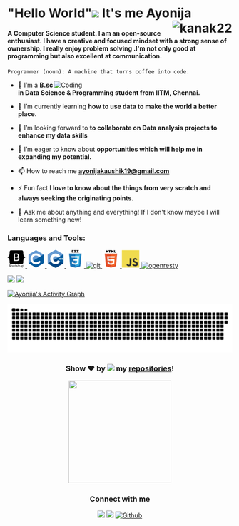
<h1>"Hello World"<img src="https://github.com/Riya-Panhotra/Riya-Panhotra/blob/main/image/Developer.gif?raw=true" width="48px"> It's me Ayonija <img align="right" src="https://komarev.com/ghpvc/?username=kanak22&label=Profile%20views&color=0e75b6&style=flat" alt="kanak22" /> </h1>

<h4>A Computer Science student. I am an open-source enthusiast. I have a creative and focused mindset with a strong sense of ownership. I really enjoy problem solving .I'm not only good at programming but also excellent at communication.</h4>

```
Programmer (noun): A machine that turns coffee into code.
```

<img align="right" alt="Coding" width="400" src="https://media2.giphy.com/media/L1R1tvI9svkIWwpVYr/giphy.gif?cid=ecf05e47pzi2rpig0vc8pjusra8hiai1b91zgiywvbubu9vu&rid=giphy.gif">

- 🔭 I’m  a  **B.sc in Data Science & Programming student from IITM, Chennai.**

- 🌱 I’m currently learning **how to use data to make the world a better place.**

- 👯 I’m looking forward to **to collaborate on Data analysis projects to enhance my data skills**

- 🤝 I’m eager to know about **opportunities which will help me in expanding my potential.**

- 📫 How to reach me **ayonijakaushik19@gmail.com**

- ⚡ Fun fact **I love to know about the things from very scratch and always seeking the originating points.**

- 💬 Ask me about anything and everything! If I don't know maybe I will learn something new!

<h3 align="left">Languages and Tools:</h3>
<p align="left"> <a href="https://getbootstrap.com" target="_blank"> <img src="https://raw.githubusercontent.com/devicons/devicon/master/icons/bootstrap/bootstrap-plain-wordmark.svg" alt="bootstrap" width="40" height="40"/> </a> <a href="https://www.cprogramming.com/" target="_blank"> <img src="https://raw.githubusercontent.com/devicons/devicon/master/icons/c/c-original.svg" alt="c" width="40" height="40"/> </a> <a href="https://www.w3schools.com/cpp/" target="_blank"> <img src="https://raw.githubusercontent.com/devicons/devicon/master/icons/cplusplus/cplusplus-original.svg" alt="cplusplus" width="40" height="40"/> </a> <a href="https://www.w3schools.com/css/" target="_blank"> <img src="https://raw.githubusercontent.com/devicons/devicon/master/icons/css3/css3-original-wordmark.svg" alt="css3" width="40" height="40"/> </a> </a> <a href="https://git-scm.com/" target="_blank"> <img src="https://www.vectorlogo.zone/logos/git-scm/git-scm-icon.svg" alt="git" width="40" height="40"/> </a> <a href="https://www.w3.org/html/" target="_blank"> <img src="https://raw.githubusercontent.com/devicons/devicon/master/icons/html5/html5-original-wordmark.svg" alt="html5" width="40" height="40"/> </a> <a href="https://developer.mozilla.org/en-US/docs/Web/JavaScript" target="_blank"> <img src="https://raw.githubusercontent.com/devicons/devicon/master/icons/javascript/javascript-original.svg" alt="javascript" width="40" height="40"/> </a> <a href="https://openresty.org/" target="_blank"> <img src="https://openresty.org/images/logo.png" alt="openresty" width="40" height="40"/> </a> </p>


<p align="left">
  <img width="48%" src="https://github-readme-stats.vercel.app/api?username=ayonijakaushik19&show_icons=true&theme=tokyonight" />
  <img width="48%" src="https://github-readme-streak-stats.herokuapp.com/?user=ayonijakaushik19&theme=tokyonight" />
</p>
<a href="https://github.com/Ayonijakaushik19/Ayonijakaushik19"><img alt=" Ayonija's Activity Graph" src="https://activity-graph.herokuapp.com/graph?username=AyonijaKaushik19&bg_color=1F222E&color=F8D866&line=F85D7F&point=FFFFFF&hide_border=true" /></a>

![𝙶𝚒𝚝𝚑𝚞𝚋 𝙲𝚘𝚗𝚝𝚛𝚒𝚋𝚞𝚝𝚒𝚘𝚗 𝙶𝚛𝚊𝚙𝚑](https://github.com/Ashish2030/Ashish2030/blob/main/github-contribution-grid-snake.svg)


<!-- ![Metrics](https://metrics.lecoq.io/Riya-Panhotra?template=classic&isocalendar=1&languages=1&introduction=1&isocalendar.duration=halfyear&languages.limit=8&languages.sections=most-used&languages.colors=github&languages.threshold=0%25&languages.indepth=false&languages.recent.load=300&languages.recent.days=14&introduction.title=false&config.timezone=Asia%2FCalcutta) -->


<div align="center">
 
### Show ❤️ by  <img src="https://media.giphy.com/media/ObNTw8Uzwy6KQ/giphy.gif" width="26px"> my [repositories](https://github.com/AyonijaKaushik19?tab=repositories)!
<p align="Center" ><img src="https://camo.githubusercontent.com/3b7c592ede97b6138ffd4b1cc1541c2f3b11fd39/687474703a2f2f33312e6d656469612e74756d626c722e636f6d2f31376665613932306666333665663466356238373764353231366137616164392f74756d626c725f6d6f39786a65387a5a34317163626975666f315f313238302e676966" height="230px" width ="230px"></p>

</div>
<h3 align="center">Connect with me</h3>
<p align="center">
  <a href= "https://www.linkedin.com/in/ayonija-k19"><img src="https://img.icons8.com/color/48/000000/linkedin.png" width="6.5%"/></a>
  <a href= "mailto:ayonijakaushik19@gmail.com"><img src="https://img.icons8.com/fluent/48/000000/google-plus.png" width="6.5%"/></a>
  <a href= "https://github.com/ayonijakaushik19"><img src="https://img.icons8.com/fluent/48/000000/github.png" width="6.5%" alt="Github"></a>
</p>
